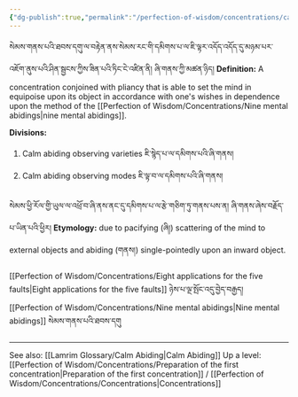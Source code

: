 ```yaml
---
{"dg-publish":true,"permalink":"/perfection-of-wisdom/concentrations/calm-abiding/"}
---
```


སེམས་གནས་པའི་ཐབས་དགུ་ལ་བརྟེན་ནས་སེམས་རང་གི་དམིགས་པ་ལ་ཇི་ལྟར་འདོད་འདོད་དུ་མཉམ་པར་འཇོག་ནུས་པའི་ཤིན་སྦྱངས་ཀྱིས་ཟིན་པའི་ཏིང་ངེ་འཛིན་ནི། 
ཞི་གནས་ཀྱི་མཚན་ཉིད། 
**Definition:** A concentration conjoined with pliancy that is able to set the mind in equipoise upon its object in accordance with one's wishes in dependence upon the method of the [[Perfection of Wisdom/Concentrations/Nine mental abidings\|nine mental abidings]].

**Divisions:**
1. Calm abiding observing varieties ཇི་སྙེད་པ་ལ་དམིགས་པའི་ཞི་གནས།
2. Calm abiding observing modes ཇི་ལྟ་བ་ལ་དམིགས་པའི་ཞི་གནས།

སེམས་ཕྱི་རོལ་གྱི་ཡུལ་ལ་འཕྲོ་བ་ཞི་ནས་ནང་དུ་དམིགས་པ་ལ་རྩེ་གཅིག་ཏུ་གནས་པས་ན། ཞི་གནས་ཞེས་བརྗོད་པ་ཡིན་པའི་ཕྱིར།
**Etymology:** due to pacifying (ཞི།) scattering of the mind to external objects and abiding (གནས།) single-pointedly upon an inward object.

[[Perfection of Wisdom/Concentrations/Eight applications for the five faults\|Eight applications for the five faults]] ཉེས་པ་ལྔ་སྤོང་འདུ་བྱེད་བརྒྱད།
[[Perfection of Wisdom/Concentrations/Nine mental abidings\|Nine mental abidings]] སེམས་གནས་པའི་ཐབས་དགུ


---
See also: [[Lamrim Glossary/Calm Abiding\|Calm Abiding]]
Up a level: [[Perfection of Wisdom/Concentrations/Preparation of the first concentration\|Preparation of the first concentration]] / [[Perfection of Wisdom/Concentrations/Concentrations\|Concentrations]]